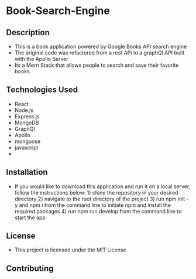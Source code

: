 # Book-Search-Engine

## Description
  - This is a book application powered by Google Books API search engine
  - The original code was refactored from a rest APi to a graphQl API built with the Apollo Server
  - Its a Mern Stack that allows people to search and save their favorite books

## Technologies Used
  - React
  - Node.js
  - Express.js
  - MongoDB
  - GraphQl
  - Apollo
  - mongoose
  - javascript
  - 
## Installation
- If you would like to download this application and run it on a local server, follow the instructions below:
      1) clone the repository in your desired directory
      2) navigate to the root directory of the project
      3) run npm init -y and npm i from the command line to initiate npm and install the required packages
      4) run npm run develop from the command line to start the app
## License
- This project is licensed under the MIT License

## Contributing
